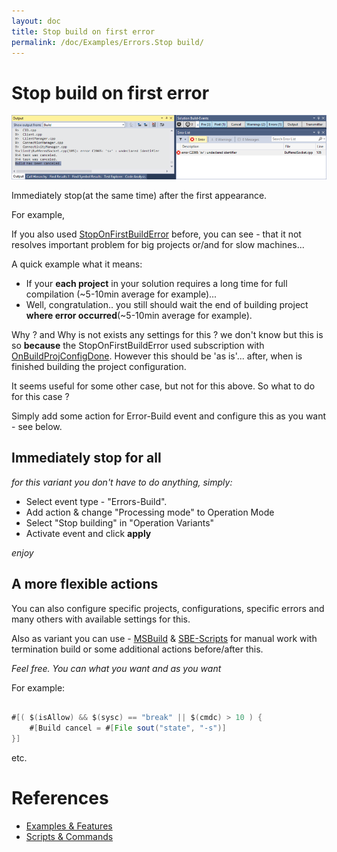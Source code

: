 ```yaml
---
layout: doc
title: Stop build on first error
permalink: /doc/Examples/Errors.Stop build/
---
```

# Stop build on first error

![Build has been canceled](../../Resources/examples/stop_build.png)

Immediately stop(at the same time) after the first appearance.

For example,

If you also used [StopOnFirstBuildError](http://visualstudiogallery.msdn.microsoft.com/91aaa139-5d3c-43a7-b39f-369196a84fa5) before, you can see -  that it not resolves important problem for big projects or/and for slow machines...

A quick example what it means:

* If your **each project** in your solution requires a long time for full compilation (~5-10min average for example)...
* Well, congratulation.. you still should wait the end of building project **where error occurred**(~5-10min average for example).

Why ? and Why is not exists any settings for this ? we don't know but this is so **because** the StopOnFirstBuildError used subscription with [OnBuildProjConfigDone](https://msdn.microsoft.com/en-us/library/envdte._dispbuildevents.onbuildprojconfigdone%28v=vs.120%29.aspx). 
However this should be 'as is'... after, when is finished building the project configuration. 

It seems useful for some other case, but not for this above.
So what to do for this case ? 

Simply add some action for Error-Build event and configure this as you want - see below.

## Immediately stop for all

*for this variant you don't have to do anything, simply:*

* Select event type - "Errors-Build". 
* Add action & change "Processing mode" to Operation Mode
* Select "Stop building" in "Operation Variants"
* Activate event and click **apply**


*enjoy*

## A more flexible actions

You can also configure specific projects, configurations, specific errors and many others with available settings for this.

Also as variant you can use - [MSBuild](../../Scripts/MSBuild/) & [SBE-Scripts](../../Scripts/SBE-Scripts/) for manual work with termination build or some additional actions before/after this.

*Feel free. You can what you want and as you want*

For example:

```java 

#[( $(isAllow) && $(sysc) == "break" || $(cmdc) > 10 ) {
    #[Build cancel = #[File sout("state", "-s")]
}]
```
etc.


# References

* [Examples & Features](../../Examples/)
* [Scripts & Commands](../../Scripts/)